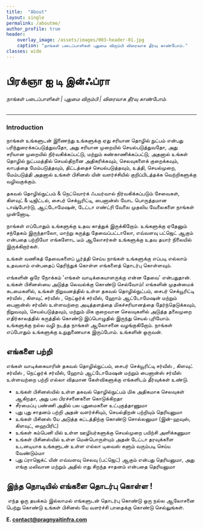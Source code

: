 ```yaml
---
title:  "About"
layout: single
permalink: /aboutme/
author_profile: true
header:
    overlay_image: /assets/images/003-header-01.jpg
    caption: "நாங்கள் படைப்பாளிகள் புதுமை விரும்பி விரைவாக தீர்வு காண்போம்."
classes: wide
---
```


# **பிரக்ஞா ஐ டி இன்ஃப்ரா**

###### நாங்கள் படைப்பாளிகள் | புதுமை விரும்பி | விரைவாக தீர்வு காண்போம்.

<!-- readme -->

---



### Introduction

<!-- outline-start -->

நாங்கள் உங்களுடன் இணைந்து உங்களுக்கு ஏது சரியான தொழில் நுட்பம் என்பது பரிந்துரைக்கப்படுத்துவதோ, அது சரியான முறையில் செயல்படுத்துவதோ, அது சரியான முறையில் நிர்வகிக்கப்பட்டு, மற்றும் கண்காணிக்கப்பட்டு, அதனால் உங்கள் தொழில் நுட்பமத்தில் செயல்திறனை அதிகரிக்கவும், செலவுகளைக் குறைக்கவும், லாபத்தை மேம்படுத்தவும், திட்டத்தைச் செயல்படுத்தவும், உத்தி, செயல்முறை, மேம்படுத்தி அதனால்  உங்கள் பிசினஸ் யின் வளர்ச்சியில் குறிப்பிடத்தக்க வெற்றிகளுக்கு வழிவகுக்கும்.

தகவல் தொழில்நுட்பம் & நெட்வொர்க் ஃபயர்வால் நிர்வகிக்கப்படும் சேவைகள், கிளவுட் & டிஜிட்டல், சைபர் செக்யூரிட்டி, பைனான்ஸ் யோட பொருத்தமான டாஷ்போர்டு, ஆட்டோமேஷன், டேட்டா எண்ட்ரி வேலை முதலிய வேலைகளை நாங்கள் முன்னோடி. 

நாங்கள் எப்போதும் உங்களுக்கு உதவ காத்துக் இருக்கிறோம். உங்களுக்கு ஏதேனும் சந்தேகம் இருந்தாலோ, மாற்று கருத்து தேவைப்பட்டாலோ, எவ்வளவு பட்ஜெட் ஆகும் என்பதை பற்றியோ எங்களோட டீம் ஆலோசர்கள் உங்களுக்கு உதவ தயார் நிலையில் இருக்கிறார்கள். 

உங்கள் வணிகத் தேவைகளைப் பூர்த்தி செய்ய நாங்கள் உங்களுக்கு எப்படி எல்லாம் உதவலாம் என்பதைப் தெரிந்துக் கொள்ள எங்களைத் தொடர்பு கொள்ளவும்.

<!-- outline-end -->

எங்களின் ஒரே நோக்கம் 'எங்கள் வாடிக்கையாளருக்கு என்ன தேவை' என்பதுதான்.  உங்கள் பிசினஸ்யை அடுத்த லெவல்க்கு கொண்டு செல்வோம்! எங்களின் முதன்மைக்  கடமைகளில், உங்கள் நிறுவனத்தில் உள்ள தகவல் தொழில்நுட்பம், சைபர்  செக்யூரிட்டி சர்வீஸ் , கிளவுட் சர்வீஸ் , நெட்ஒர்க் சர்வீஸ், ஹோம்  ஆட்டோமேஷன் மற்றும் பைனான்ஸ் சர்வீஸ் உள்ளவற்றை அடித்தளத்தை  மிகச்சரியானத்தை தேர்ந்தெடுக்கவும், நிறுவவும், செயல்படுத்தவும், மற்றும்  மிக குறைவான செலவுகளில் அடுத்த தலைமுறை எதிர்காலத்தில் கருத்தில் கொண்டு  இப்பொழுதில் இருந்து செயல் புரியோம். உங்களுக்கு நல்ல  வழி நடத்த நாங்கள்  ஆலோசனை வழங்குகிறோம். நாங்கள் எப்போதும் உங்களுக்கு உறுதுணையாக இருப்போம்.  உங்களின் ஒருவன். 

## **எங்களை பற்றி**

எங்கள் வாடிக்கையாரின் தகவல் தொழில்நுட்பம், சைபர் செக்யூரிட்டி சர்வீஸ் ,  கிளவுட் சர்வீஸ் , நெட்ஒர்க் சர்வீஸ், ஹோம் ஆட்டோமேஷன் மற்றும் பைனான்ஸ்  சர்வீஸ் உள்ளவற்றை பற்றி எல்லா விதமான கேள்விகளுக்கு எங்களிடம் தீர்வுக்கள் உண்டு.                

- உங்கள் பிசினஸ்யில் உள்ள தகவல் தொழில்நுட்பம் மிக அதிகமாக செலவுகள் ஆகிறதா, அது பல பிரச்சனைகளை கொடுக்கிறதா
- சீரமைப்பு பண்ணி அதில் பல புதுமைகளை உட்புகுத்தாணுமா
- புது புது சாதனம் பற்றி அதன் வளர்ச்சியும், செயல்திறன் பற்றியும் தெரியனுமா
- உங்கள் பிசினஸ் யே அடுத்த கட்டத்திற்கு கொண்டு சொல்லனுமா (இன்-ஹவுஸ், கிளவுட், ஹைபிரிட்) 
- உங்கள் கம்பெனி யில் உள்ள ஊழியர்களுக்கு செயல்முறை பயிற்சி அளிக்கணுமா
- உங்கள் பிசினஸ்யில் உள்ள மென்பொருள்யும் அதன் டேட்டா தரவுக்களை உடனடியாக  உங்களுடன் உள்ள எல்லா டிவைஸ் களும் வரும்படி செய்ய வேண்டும்மா
- புது ப்ராஜெக்ட் யின் எவ்வளவு செலவு (பட்ஜெட்) ஆகும் என்பது தெரியனுமா, அது  எங்கு மலிவான மற்றும் அதில் எது சிறந்த சாதனம் என்பதை தெரியனுமா

## **இந்த நொடியில் எங்களை தொடர்பு கொள்ள !**                        

​                            எந்த ஒரு தயக்கம் இல்லாமல் எங்களுடன் தொடர்பு  கொண்டு ஒரு நல்ல ஆலோசனை பெற்று கொண்டு உங்கள் பிசினஸ் யே வளர்ச்சி பாதைக்கு கொண்டு செல்லுங்கள்.                        

**E. contact@pragnyaitinfra.com**


